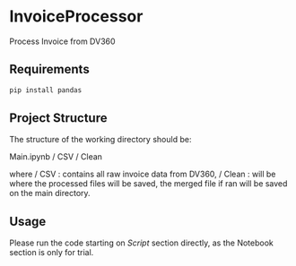 # InvoiceProcessor
Process Invoice from DV360

## Requirements
```bash
pip install pandas
```

## Project Structure
The structure of the working directory should be:
 
Main.ipynb
/ CSV
/ Clean

where 
/ CSV : contains all raw invoice data from DV360, 
/ Clean : will be where the processed files will be saved, 
          the merged file if ran will be saved on the main directory.

## Usage
Please run the code starting on *Script* section directly, as the Notebook section is only for trial.
